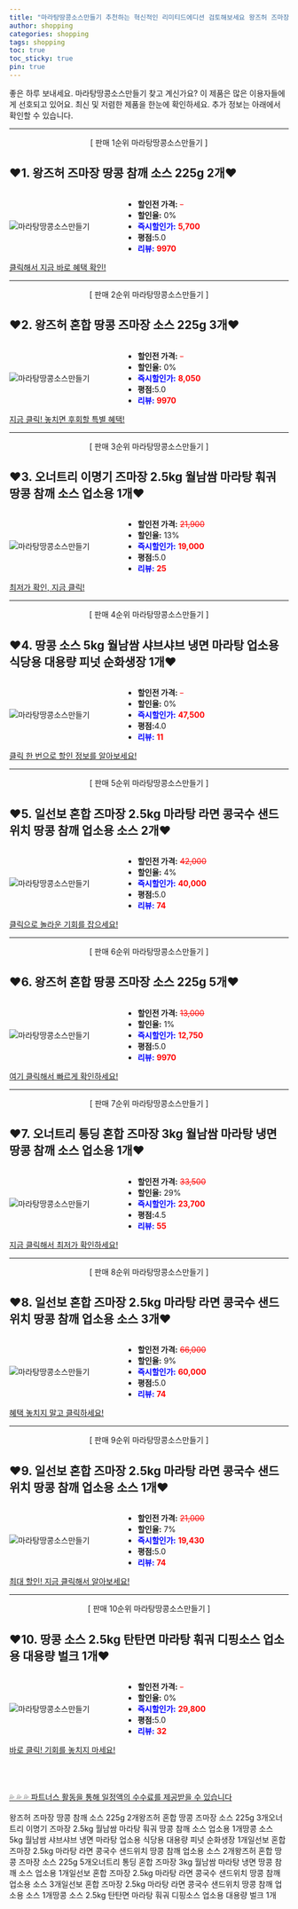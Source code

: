 ```yaml
---
title: "마라탕땅콩소스만들기 추천하는 혁신적인 리미티드에디션 검토해보세요 왕즈허 즈마장 땅콩 참깨 소스"
author: shopping
categories: shopping
tags: shopping
toc: true
toc_sticky: true
pin: true
---
```

좋은 하루 보내세요. 마라탕땅콩소스만들기 찾고 계신가요? 이 제품은 많은 이용자들에게 선호되고 있어요. 최신 및 저렴한 제품을 한눈에 확인하세요. 추가 정보는 아래에서 확인할 수 있습니다.

---
<p class="toplist" style="margin: 0 auto; display: block; width: fit-content;">[ 판매 1순위 마라탕땅콩소스만들기 ]</p>

<h2><strong>❤️1. 왕즈허 즈마장 땅콩 참깨 소스 225g 2개❤️</strong></h2>

<div style="display: flex; align-items: center;">
    <div style="flex: 0.4;">
        <img src="https://thumbnail8.coupangcdn.com/thumbnails/remote/230x230ex/image/retail/images/2019/05/22/15/3/8f756d68-5b13-490a-afa0-b116a50867d5.jpg" alt="마라탕땅콩소스만들기" style="max-width: 100%;">
    </div>
    <div style="flex: 0.6; margin-left: 10px;">
        <ul>
            <li><strong>할인전 가격:</strong> <del style="color: red;">-</del></li>
            <li><strong>할인율:</strong> 0%</li>
            <li><span style='color:blue'><strong>즉시할인가:</strong></span> <span style='color:red'><strong>5,700</strong></span></li>
            <li><strong>평점:</strong>5.0</li>
            <li><span style='color:blue'><strong>리뷰:</strong></span> <span style='color:red'><strong>9970</strong></span></li>
        </ul>
    </div>
</div>
<div class="center">
    <a href="https://selin100587.github.io?lptag=AF9450613&subid=githubio&pageKey=226234335&traceid=V0-153&itemId=716752934&vendorItemId=4814587800" class="myButton">
        클릭해서 지금 바로 혜택 확인!
    </a>
</div>


---
<p class="toplist" style="margin: 0 auto; display: block; width: fit-content;">[ 판매 2순위 마라탕땅콩소스만들기 ]</p>

<h2><strong>❤️2. 왕즈허 혼합 땅콩 즈마장 소스 225g 3개❤️</strong></h2>

<div style="display: flex; align-items: center;">
    <div style="flex: 0.4;">
        <img src="https://thumbnail9.coupangcdn.com/thumbnails/remote/230x230ex/image/retail/images/15e5d92e-43d9-42df-9327-6f2994aac5f11093701680915593372.png" alt="마라탕땅콩소스만들기" style="max-width: 100%;">
    </div>
    <div style="flex: 0.6; margin-left: 10px;">
        <ul>
            <li><strong>할인전 가격:</strong> <del style="color: red;">-</del></li>
            <li><strong>할인율:</strong> 0%</li>
            <li><span style='color:blue'><strong>즉시할인가:</strong></span> <span style='color:red'><strong>8,050</strong></span></li>
            <li><strong>평점:</strong>5.0</li>
            <li><span style='color:blue'><strong>리뷰:</strong></span> <span style='color:red'><strong>9970</strong></span></li>
        </ul>
    </div>
</div>
<div class="center">
    <a href="https://selin100587.github.io?lptag=AF9450613&subid=githubio&pageKey=226234335&traceid=V0-153&itemId=19444257953&vendorItemId=86555206117" class="myButton">
        지금 클릭! 놓치면 후회할 특별 혜택!
    </a>
</div>


---
<p class="toplist" style="margin: 0 auto; display: block; width: fit-content;">[ 판매 3순위 마라탕땅콩소스만들기 ]</p>

<h2><strong>❤️3. 오너트리 이명기 즈마장 2.5kg 월남쌈 마라탕 훠궈 땅콩 참깨 소스 업소용 1개❤️</strong></h2>

<div style="display: flex; align-items: center;">
    <div style="flex: 0.4;">
        <img src="https://thumbnail8.coupangcdn.com/thumbnails/remote/230x230ex/image/vendor_inventory/96ff/3652b1f799b031f6968ef0e5b44574fb1ed4dade414c67453b06810f11df.jpg" alt="마라탕땅콩소스만들기" style="max-width: 100%;">
    </div>
    <div style="flex: 0.6; margin-left: 10px;">
        <ul>
            <li><strong>할인전 가격:</strong> <del style="color: red;">21,900</del></li>
            <li><strong>할인율:</strong> 13%</li>
            <li><span style='color:blue'><strong>즉시할인가:</strong></span> <span style='color:red'><strong>19,000</strong></span></li>
            <li><strong>평점:</strong>5.0</li>
            <li><span style='color:blue'><strong>리뷰:</strong></span> <span style='color:red'><strong>25</strong></span></li>
        </ul>
    </div>
</div>
<div class="center">
    <a href="https://selin100587.github.io?lptag=AF9450613&subid=githubio&pageKey=6247556835&traceid=V0-153&itemId=12645436135&vendorItemId=71044855532" class="myButton">
        최저가 확인, 지금 클릭!
    </a>
</div>


---
<p class="toplist" style="margin: 0 auto; display: block; width: fit-content;">[ 판매 4순위 마라탕땅콩소스만들기 ]</p>

<h2><strong>❤️4. 땅콩 소스 5kg 월남쌈 샤브샤브 냉면 마라탕 업소용 식당용 대용량 피넛 순화생장 1개❤️</strong></h2>

<div style="display: flex; align-items: center;">
    <div style="flex: 0.4;">
        <img src="https://thumbnail7.coupangcdn.com/thumbnails/remote/230x230ex/image/vendor_inventory/fc53/62feb444512d21a7b2c99e42e9221a301ea447d8e829651e1cec0269091f.jpg" alt="마라탕땅콩소스만들기" style="max-width: 100%;">
    </div>
    <div style="flex: 0.6; margin-left: 10px;">
        <ul>
            <li><strong>할인전 가격:</strong> <del style="color: red;">-</del></li>
            <li><strong>할인율:</strong> 0%</li>
            <li><span style='color:blue'><strong>즉시할인가:</strong></span> <span style='color:red'><strong>47,500</strong></span></li>
            <li><strong>평점:</strong>4.0</li>
            <li><span style='color:blue'><strong>리뷰:</strong></span> <span style='color:red'><strong>11</strong></span></li>
        </ul>
    </div>
</div>
<div class="center">
    <a href="https://selin100587.github.io?lptag=AF9450613&subid=githubio&pageKey=5586729515&traceid=V0-153&itemId=8945859047&vendorItemId=71581492870" class="myButton">
        클릭 한 번으로 할인 정보를 알아보세요!
    </a>
</div>


---
<p class="toplist" style="margin: 0 auto; display: block; width: fit-content;">[ 판매 5순위 마라탕땅콩소스만들기 ]</p>

<h2><strong>❤️5. 일선보 혼합 즈마장 2.5kg 마라탕 라면 콩국수 샌드위치 땅콩 참깨 업소용 소스 2개❤️</strong></h2>

<div style="display: flex; align-items: center;">
    <div style="flex: 0.4;">
        <img src="https://thumbnail9.coupangcdn.com/thumbnails/remote/230x230ex/image/vendor_inventory/05e4/0dd681aa43a3d3c91ffbaaa6fcc19f82b7611f88a400672760f9fc92661c.jpg" alt="마라탕땅콩소스만들기" style="max-width: 100%;">
    </div>
    <div style="flex: 0.6; margin-left: 10px;">
        <ul>
            <li><strong>할인전 가격:</strong> <del style="color: red;">42,000</del></li>
            <li><strong>할인율:</strong> 4%</li>
            <li><span style='color:blue'><strong>즉시할인가:</strong></span> <span style='color:red'><strong>40,000</strong></span></li>
            <li><strong>평점:</strong>5.0</li>
            <li><span style='color:blue'><strong>리뷰:</strong></span> <span style='color:red'><strong>74</strong></span></li>
        </ul>
    </div>
</div>
<div class="center">
    <a href="https://selin100587.github.io?lptag=AF9450613&subid=githubio&pageKey=1736132697&traceid=V0-153&itemId=17994283344&vendorItemId=85150733327" class="myButton">
        클릭으로 놀라운 기회를 잡으세요!
    </a>
</div>


---
<p class="toplist" style="margin: 0 auto; display: block; width: fit-content;">[ 판매 6순위 마라탕땅콩소스만들기 ]</p>

<h2><strong>❤️6. 왕즈허 혼합 땅콩 즈마장 소스 225g 5개❤️</strong></h2>

<div style="display: flex; align-items: center;">
    <div style="flex: 0.4;">
        <img src="https://thumbnail10.coupangcdn.com/thumbnails/remote/230x230ex/image/retail/images/cbe51ea6-2314-4be0-8957-7aa64427bd395639216346856216180.png" alt="마라탕땅콩소스만들기" style="max-width: 100%;">
    </div>
    <div style="flex: 0.6; margin-left: 10px;">
        <ul>
            <li><strong>할인전 가격:</strong> <del style="color: red;">13,000</del></li>
            <li><strong>할인율:</strong> 1%</li>
            <li><span style='color:blue'><strong>즉시할인가:</strong></span> <span style='color:red'><strong>12,750</strong></span></li>
            <li><strong>평점:</strong>5.0</li>
            <li><span style='color:blue'><strong>리뷰:</strong></span> <span style='color:red'><strong>9970</strong></span></li>
        </ul>
    </div>
</div>
<div class="center">
    <a href="https://selin100587.github.io?lptag=AF9450613&subid=githubio&pageKey=226234335&traceid=V0-153&itemId=19444258160&vendorItemId=86555206354" class="myButton">
        여기 클릭해서 빠르게 확인하세요!
    </a>
</div>


---
<p class="toplist" style="margin: 0 auto; display: block; width: fit-content;">[ 판매 7순위 마라탕땅콩소스만들기 ]</p>

<h2><strong>❤️7. 오너트리 통딩 혼합 즈마장 3kg 월남쌈 마라탕 냉면 땅콩 참깨 소스 업소용 1개❤️</strong></h2>

<div style="display: flex; align-items: center;">
    <div style="flex: 0.4;">
        <img src="https://thumbnail9.coupangcdn.com/thumbnails/remote/230x230ex/image/vendor_inventory/6754/4b850e756db869772b35120816a204156fc9f66222d2e73e8ca6de381829.jpg" alt="마라탕땅콩소스만들기" style="max-width: 100%;">
    </div>
    <div style="flex: 0.6; margin-left: 10px;">
        <ul>
            <li><strong>할인전 가격:</strong> <del style="color: red;">33,500</del></li>
            <li><strong>할인율:</strong> 29%</li>
            <li><span style='color:blue'><strong>즉시할인가:</strong></span> <span style='color:red'><strong>23,700</strong></span></li>
            <li><strong>평점:</strong>4.5</li>
            <li><span style='color:blue'><strong>리뷰:</strong></span> <span style='color:red'><strong>55</strong></span></li>
        </ul>
    </div>
</div>
<div class="center">
    <a href="https://selin100587.github.io?lptag=AF9450613&subid=githubio&pageKey=130874107&traceid=V0-153&itemId=385207490&vendorItemId=71046511758" class="myButton">
        지금 클릭해서 최저가 확인하세요!
    </a>
</div>


---
<p class="toplist" style="margin: 0 auto; display: block; width: fit-content;">[ 판매 8순위 마라탕땅콩소스만들기 ]</p>

<h2><strong>❤️8. 일선보 혼합 즈마장 2.5kg 마라탕 라면 콩국수 샌드위치 땅콩 참깨 업소용 소스 3개❤️</strong></h2>

<div style="display: flex; align-items: center;">
    <div style="flex: 0.4;">
        <img src="https://thumbnail9.coupangcdn.com/thumbnails/remote/230x230ex/image/vendor_inventory/05e4/0dd681aa43a3d3c91ffbaaa6fcc19f82b7611f88a400672760f9fc92661c.jpg" alt="마라탕땅콩소스만들기" style="max-width: 100%;">
    </div>
    <div style="flex: 0.6; margin-left: 10px;">
        <ul>
            <li><strong>할인전 가격:</strong> <del style="color: red;">66,000</del></li>
            <li><strong>할인율:</strong> 9%</li>
            <li><span style='color:blue'><strong>즉시할인가:</strong></span> <span style='color:red'><strong>60,000</strong></span></li>
            <li><strong>평점:</strong>5.0</li>
            <li><span style='color:blue'><strong>리뷰:</strong></span> <span style='color:red'><strong>74</strong></span></li>
        </ul>
    </div>
</div>
<div class="center">
    <a href="https://selin100587.github.io?lptag=AF9450613&subid=githubio&pageKey=1736132697&traceid=V0-153&itemId=17994283341&vendorItemId=85150733297" class="myButton">
        혜택 놓치지 말고 클릭하세요!
    </a>
</div>


---
<p class="toplist" style="margin: 0 auto; display: block; width: fit-content;">[ 판매 9순위 마라탕땅콩소스만들기 ]</p>

<h2><strong>❤️9. 일선보 혼합 즈마장 2.5kg 마라탕 라면 콩국수 샌드위치 땅콩 참깨 업소용 소스 1개❤️</strong></h2>

<div style="display: flex; align-items: center;">
    <div style="flex: 0.4;">
        <img src="https://thumbnail9.coupangcdn.com/thumbnails/remote/230x230ex/image/vendor_inventory/05e4/0dd681aa43a3d3c91ffbaaa6fcc19f82b7611f88a400672760f9fc92661c.jpg" alt="마라탕땅콩소스만들기" style="max-width: 100%;">
    </div>
    <div style="flex: 0.6; margin-left: 10px;">
        <ul>
            <li><strong>할인전 가격:</strong> <del style="color: red;">21,000</del></li>
            <li><strong>할인율:</strong> 7%</li>
            <li><span style='color:blue'><strong>즉시할인가:</strong></span> <span style='color:red'><strong>19,430</strong></span></li>
            <li><strong>평점:</strong>5.0</li>
            <li><span style='color:blue'><strong>리뷰:</strong></span> <span style='color:red'><strong>74</strong></span></li>
        </ul>
    </div>
</div>
<div class="center">
    <a href="https://selin100587.github.io?lptag=AF9450613&subid=githubio&pageKey=1736132697&traceid=V0-153&itemId=2955151658&vendorItemId=85150733337" class="myButton">
        최대 할인! 지금 클릭해서 알아보세요!
    </a>
</div>


---
<p class="toplist" style="margin: 0 auto; display: block; width: fit-content;">[ 판매 10순위 마라탕땅콩소스만들기 ]</p>

<h2><strong>❤️10. 땅콩 소스 2.5kg 탄탄면 마라탕 훠궈 디핑소스 업소용 대용량 벌크 1개❤️</strong></h2>

<div style="display: flex; align-items: center;">
    <div style="flex: 0.4;">
        <img src="https://thumbnail9.coupangcdn.com/thumbnails/remote/230x230ex/image/vendor_inventory/c5a8/0f2e12903389a883099e32e3eb00c4b5e6fc0479e3eae54f0e3b9dd98753.jpg" alt="마라탕땅콩소스만들기" style="max-width: 100%;">
    </div>
    <div style="flex: 0.6; margin-left: 10px;">
        <ul>
            <li><strong>할인전 가격:</strong> <del style="color: red;">-</del></li>
            <li><strong>할인율:</strong> 0%</li>
            <li><span style='color:blue'><strong>즉시할인가:</strong></span> <span style='color:red'><strong>29,800</strong></span></li>
            <li><strong>평점:</strong>5.0</li>
            <li><span style='color:blue'><strong>리뷰:</strong></span> <span style='color:red'><strong>32</strong></span></li>
        </ul>
    </div>
</div>
<div class="center">
    <a href="https://selin100587.github.io?lptag=AF9450613&subid=githubio&pageKey=2117591932&traceid=V0-153&itemId=3595767844&vendorItemId=71581501509" class="myButton">
        바로 클릭! 기회를 놓치지 마세요!
    </a>
</div>

<br><br><br>[💦 💦 💦 파트너스 활동을 통해 일정액의 수수료를 제공받을 수 있습니다](https://link.coupang.com/a/bcpT2c)<br><br>왕즈허 즈마장 땅콩 참깨 소스 225g 2개왕즈허 혼합 땅콩 즈마장 소스 225g 3개오너트리 이명기 즈마장 2.5kg 월남쌈 마라탕 훠궈 땅콩 참깨 소스 업소용 1개땅콩 소스 5kg 월남쌈 샤브샤브 냉면 마라탕 업소용 식당용 대용량 피넛 순화생장 1개일선보 혼합 즈마장 2.5kg 마라탕 라면 콩국수 샌드위치 땅콩 참깨 업소용 소스 2개왕즈허 혼합 땅콩 즈마장 소스 225g 5개오너트리 통딩 혼합 즈마장 3kg 월남쌈 마라탕 냉면 땅콩 참깨 소스 업소용 1개일선보 혼합 즈마장 2.5kg 마라탕 라면 콩국수 샌드위치 땅콩 참깨 업소용 소스 3개일선보 혼합 즈마장 2.5kg 마라탕 라면 콩국수 샌드위치 땅콩 참깨 업소용 소스 1개땅콩 소스 2.5kg 탄탄면 마라탕 훠궈 디핑소스 업소용 대용량 벌크 1개